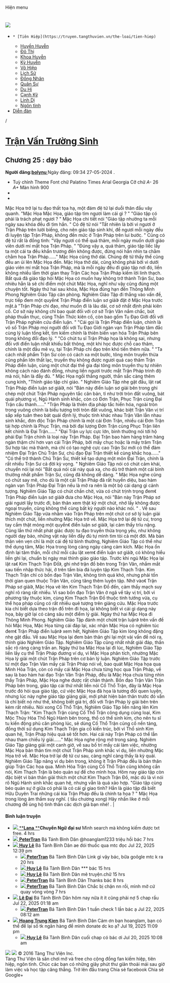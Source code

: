 Hiện menu
# [ ![](https://truyen.tangthuvien.vn/images/logo-web-gray.png) ](https://truyen.tangthuvien.vn "doc truyen")
  *     * [Tiên Hiệp](https://truyen.tangthuvien.vn/the-loai/tien-hiep)
    * [Huyền Huyễn](https://truyen.tangthuvien.vn/the-loai/huyen-huyen)
    * [Đô Thị](https://truyen.tangthuvien.vn/the-loai/do-thi)
    * [Khoa Huyễn](https://truyen.tangthuvien.vn/the-loai/khoa-huyen)
    * [Kỳ Huyễn](https://truyen.tangthuvien.vn/the-loai/ky-huyen)
    * [Võ Hiệp](https://truyen.tangthuvien.vn/the-loai/vo-hiep)
    * [Lịch Sử](https://truyen.tangthuvien.vn/the-loai/lich-su)
    * [Đồng Nhân](https://truyen.tangthuvien.vn/the-loai/dong-nhan)
    * [Quân Sự](https://truyen.tangthuvien.vn/the-loai/quan-su)
    * [Du Hí](https://truyen.tangthuvien.vn/the-loai/du-hi)
    * [Cạnh Kỹ](https://truyen.tangthuvien.vn/the-loai/canh-ky)
    * [Linh Dị](https://truyen.tangthuvien.vn/the-loai/linh-di)
    * [Ngôn tình](https://ngontinh.tangthuvien.vn/)
  * [Diễn đàn](http://tangthuvien.vn/forum)


/
# [Trận Vấn Trường Sinh](https://truyen.tangthuvien.vn/doc-truyen/tran-van-truong-sinh "Trận Vấn Trường Sinh")
## Chương 25 : dạy bảo
**Người đăng:[bolynu ](https://truyen.tangthuvien.vn/converter/bolynu)**
Ngày đăng: 09:34 27-05-2024
. 
  * Tuỳ chỉnh
Theme
Font chữ
Palatino Times Arial Georgia
Cỡ chữ
_A-_ 26 _A+_
Màn hình
900
  * [](https://truyen.tangthuvien.vn/doc-truyen/tran-van-truong-sinh/chuong-25#list-comment "Bình luận")
  * [](https://truyen.tangthuvien.vn/nap-xu "Nạp tiền")


Mặc Họa trở lại tu đạo thất tọa hạ, một đám đệ tử lại duỗi thân đầu vây quanh. "Mặc Họa Mặc Họa, giáo tập tìm ngươi làm cái gì ? " "Giáo tập có phải là trách phạt ngươi ? " Mặc Họa chi tiết nói "Giáo tập nhường ta mỗi ngày sau khóa đều đi tìm hắn. " Có đệ tử nói "Tất nhiên là bởi vì ngươi ở Trận Pháp trên lười biếng, cho nên giáo tập sinh khí, để ngươi mỗi ngày đều đi luyện tập Trận Pháp, không đến mức ở Trận Pháp trên lui bước. " Cũng có đệ tử rất là đồng tình: "Vậy ngươi có thể quá thảm, mỗi ngày muốn dưới giáo viên dưới mí mắt họa Trận Pháp. " "Đúng vậy a, quá thảm, giáo tập liếc lấy ta một cái ta đều khẩn trương đến không được, đừng nói hắn nhìn ta chằm chằm họa Trận Pháp......" Mặc Họa cũng thở dài. Chúng đệ tử thấy thế cũng đều an ủi lên Mặc Họa đến. Mặc Họa thở dài, cũng không phải bởi vì dưới giáo viên mí mắt họa Trận Pháp, mà là mỗi ngày đều đi giáo tập nơi đó, liền không nhiều lắm thời gian thay Trận Các họa Trận Pháp kiếm lời linh thạch. Bất quá đã giáo tập hỏi Mặc Họa có muốn hay không trở thành Trận Sư, bao nhiêu hẳn là sẽ chỉ điểm một chút Mặc Họa, nghĩ như vậy cũng đúng một chuyện tốt. Ngày thứ hai sau khóa, Mặc Họa đúng hạn đến Thông Minh Phong Nghiêm Giáo Tập căn phòng. Nghiêm Giáo Tập đi thẳng vào vấn đề, trực tiếp đem một quyển《 Trận Pháp điển luận sơ giải》 đặt ở Mặc Họa trước mặt.à "Trận Pháp chi đạo, như muốn đi là lâu dài, cơ sở nhất định phải kiên cố. Cơ sở này không chỉ bao quát đối với cơ sở Trận Văn nắm chắc, bút pháp thuần thục, cùng Thần Thức kiên cố, còn bao gồm Tu Đạo Giới đối với Trận Pháp nghiên cứu điển luận. " "Cái gọi là Trận Pháp điển luận, chính là vô số Trận Pháp mọi người đối với Tu Đạo Giới ngàn vạn Trận Pháp tâm đắc cùng lý luận tổng kết, tìm kiếm chính là thiên biến vạn hóa Trận Pháp bên trong không đổi đạo lý. " "Có chút tu sĩ Trận Pháp họa là không sai, nhưng đối với điển luận nhất khiếu bất thông, một khi học được chỗ cao thâm, chính là một đầu mê vụ, tại Trận Pháp chi đạo trên khó tiến thêm nữa. " "Ta cách nhất phẩm Trận Sư còn có cách xa một bước, tông môn truyền thừa cũng phần lớn thất lạc, truyền thụ không được ngươi quá cao thâm Trận Pháp điển luận, cùng một chút đại thế gia đại tông môn truyền thụ tự nhiên không cách nào đánh đồng, nhưng liền ngươi trước mắt Trận Pháp trình độ mà nói, hẳn là đầy đủ. " Mặc Họa ngồi thẳng người, thần sắc càng thêm cung kính, "Thỉnh giáo tập chỉ giáo. " Nghiêm Giáo Tập nhẹ gật đầu, lật ra《 Trận Pháp điển luận sơ giải》, nói "Bản này điển luận sơ giải bên trong ghi chép một chút Trận Pháp nguyên tắc căn bản, tỉ như trời tròn đất vuông, bát quái phương vị, Ngũ Hành sinh khắc, còn có Đơn Trận, Phục Trận cùng Đại Trận cấu thành......" "Trận Pháp là thiên địa pháp tắc hiển hóa, ngoài tròn trong vuông chính là biểu tượng trời tròn đất vuông, khác biệt Trận Văn vị trí sắp xếp tuân theo bát quái định lý, thuộc tính khác nhau Trận Văn lẫn nhau sinh khắc, đơn độc Trận Pháp chính là một cái Đơn Trận, nhiều cái Đơn Trận tái hợp chính là Phục Trận, mà bởi đại lượng Đơn Trận cùng Phục Trận liên kết chính là Đại Trận......" "Đại Trận uy lực cực lớn, bình thường nói tới hộ phái Đại Trận chính là loại này Trận Pháp. Đại Trận bao hàm hàng trăm hàng ngàn thậm chí hơn vạn cái Trận Pháp, bởi mấy chục hoặc là mấy trăm Trận Sư hợp tác mà thành, mà chỉ có tạo nghệ cực cao Trận Sư mới có thể đảm nhiệm Đại Trận Chủ Trận Sư, chủ đạo Đại Trận thiết kế cùng khắc hoạ......" "Có thể trở thành Chủ Trận Sư, thiết kế tạo dựng một môn Đại Trận, chính là rất nhiều Trận Sư cả đời kỳ vọng. " Nghiêm Giáo Tập nói có chút cảm khái, chuyển nói lại nói "Bất quá nói cái này quá xa, cho dù trở thành một cái bình thường nhất phẩm Trận Sư, cũng đã không dễ dàng. " Mặc Họa nghe cũng có chút say mê, cho dù là một cái Trận Pháp đã rất huyền diệu, bao hàm ngàn vạn Trận Pháp Đại Trận nếu là mở ra nên là một bộ cái dạng gì cảnh tượng. Nghiêm Giáo Tập có chút chần chờ, vừa có chút trịnh trọng đem《 Trận Pháp điển luận sơ giải》 đưa cho Mặc Họa, nói "Bản này Trận Pháp sơ giải ngươi lấy trước đi, bản thân xem thật kỹ một chút, nhớ lấy không được ngoại truyền, cũng không thể cùng bất kỳ người nào khác nói. " . Về sau Nghiêm Giáo Tập vừa nhằm vào Trận Pháp trên một chút cơ sở lý luận giải thích một chút, liền nhường Mặc Họa trở về. Mặc Họa trở lại đệ tử cư, trong tay cầm thật mỏng một quyển《 điển luận sơ giải》, lại cảm thấy trĩu nặng. Cũng lần thứ nhất phát giác được tu đạo truyền thừa trọng yếu, như không người dạy bảo, những vật này liền đầy đủ tự mình tìm tòi cả một đời. Mà bản thân vẻn vẹn chỉ là một cái đệ tử bình thường, Nghiêm Giáo Tập có thể như thế dụng tâm, Mặc Họa trong lòng càng ngày càng cảm kích. Mặc Họa ổn định lại tâm thần, mỗi chữ mỗi câu lật xem《 điển luận sơ giải》, có không hiểu liền ghi lại, chuẩn bị ngày mai thỉnh giáo giáo tập. Trước khi ngủ Mặc Họa lại lật ra《 Kim Thạch Trận Đồ》, ghi nhớ trận đồ bên trong Trận Văn, nhắm mắt sau tiến nhập thức hải, ở trên tấm bia đá luyện tập Kim Thạch Trận. Kim Thạch Trận chỉ có bốn đạo Trận Văn, không tính quá khó, nhưng phải tốn thời gian quen thuộc Trận Văn, cũng tăng thêm luyện tập. Nhờ vào《 Trận Pháp sơ giải》, Mặc Họa vẽ lên Kim Thạch Trận Đồ đến, cảm thấy mạch suy nghĩ rõ ràng rất nhiều. Vì sao bốn đạo Trận Văn ở ngã về tây vị trí, bởi vì phương tây thuộc kim, cùng Kim Thạch Trận Đồ thuộc tính tướng vừa, cụ thể họa pháp cũng có rất nhiều quẻ tượng trên giảng cứu. Mặc Họa trước kia chỉ biết dựa theo trận đồ trên đi họa, lại không biết vì cái gì dạng này họa, bây giờ lại có càng sâu một điểm lý giải. Ngày thứ hai Mặc Họa đi Thông Minh Phong. Nghiêm Giáo Tập đánh một chút《 trận luận》 trên vấn đề hỏi Mặc Họa, Mặc Họa từng cái đáp lại, xác nhận Mặc Họa có nghiêm túc đem《 Trận Pháp điển luận》 xem hết, Nghiêm Giáo Tập kìm lòng không đặng nhẹ gật đầu. Về sau Mặc Họa lại đem bản thân ghi lại một vài vấn đề nói ra, thỉnh giáo Nghiêm Giáo Tập. Nghiêm Giáo Tập cũng nhất nhất giải đáp, thần sắc rõ ràng càng trấn an. Ngày thứ ba Mặc Họa lại đi lúc, Nghiêm Giáo Tập liền lấy cụ thể Trận Pháp đương ví dụ, vì Mặc Họa phân tích, nhường Mặc Họa lý giải một chút Trận Pháp trên cơ bản lý luận. Nghiêm Giáo Tập trước từ một đạo Trận Văn mấy cái Trận Pháp nói về, bao quát Mặc Họa họa qua Minh Hỏa Trận, còn có mấy cái Mặc Họa chưa từng học qua Trận Pháp, về sau là bao hàm hai đạo Trận Văn Trận Pháp, đều là Mặc Họa chưa từng nhìn thấy Trận Pháp, Mặc Họa nghe được rất chân thành. Bốn đạo Trận Văn Trận Pháp bên trong, giáo tập cái thứ nhất liền nói Cố Thổ Trận, đây là Mặc Họa trước đó hỏi qua giáo tập, cứ việc Mặc Họa đã họa là tương đối quen luyện, nhưng lúc này nghe giáo tập giảng giải, mới phát hiện bản thân trước đó vẫn là chỉ biết nó như thế, không biết giá trị, đối với Trận Pháp lý giải bên trên kém rất nhiều. Nói xong Cố Thổ Trận, Nghiêm Giáo Tập liền nâng lên Kim Thạch Trận: "Kim Thạch Trận cùng Cố Thổ Trận công dụng cùng loại, Kim Mộc Thủy Hỏa Thổ Ngũ Hành bên trong, thổ có thể sinh kim, cho nên tu sĩ tu kiến động phủ căn phòng lúc, sẽ dùng Cố Thổ Trận củng cố nền tảng, đồng thời sử dụng Kim Thạch Trận gia cố kiến trúc, bởi vì Thổ sinh Kim quan hệ, Trận Pháp hiệu quả sẽ tốt hơn. Hai cái này Trận Pháp có thể lẫn nhau tham chiếu lý giải......" Mặc Họa nghe rộng mở trong sáng. Nghiêm Giáo Tập giảng giải một canh giờ, về sau bố trí mấy cái làm việc, nhường Mặc Họa bản thân tìm một chút Trận Pháp sinh khắc ví dụ, liền nhường Mặc Họa trở về. Mặc Họa trở lại đệ tử cư sau, càng nghĩ càng thấy là kỳ quái. Nghiêm Giáo Tập nâng ví dụ bên trong, không ít Trận Pháp đều là bản thân giúp Trận Các họa qua. Minh Hỏa Trận cùng Cố Thổ Trận cũng không cần nói, Kim Thạch Trận là béo quản sự để cho mình họa. Hôm nay giáo tập còn đặc biệt vì bản thân giải thích một chút Kim Thạch Trận Đồ, mặc dù là vì nói rõ Ngũ Hành sinh khắc quan hệ, nhưng vẫn là quá xảo hợp. "Giáo tập cùng béo quản sự ở giữa có phải là có cái gì giao tình? Hẳn là giáo tập đã biết Hữu Duyên Trai những cái kia Trận Pháp đều là chính ta họa ? " Mặc Họa trong lòng âm thầm suy nghĩ. ( tấu chương xong) 
Hãy nhấn like ở mỗi chương để ủng hộ tinh thần các dịch giả bạn nhé!
. 
|
#### Bình luận truyện
  * [ ![](https://www.nae.vn/ttv/ttv/public/images_user/69161.png) ](https://truyen.tangthuvien.vn/converter/Lana)
[****Lana** **](https://truyen.tangthuvien.vn/converter/Lana)**Chuyển Ngữ đại sư**
Mình search mà không kiếm được txt free. 
4 hrs
  * [ ![](https://www.nae.vn/ttv/ttv/public/images_user/544944.png) ](https://truyen.tangthuvien.vn/converter/PeterTran)
[**PeterTran**](https://truyen.tangthuvien.vn/converter/PeterTran) Bá Tánh Bình Dân
@hoanglam1233 triệu hồi bác
7 hrs
  * [ ![](https://www.nae.vn/ttv/ttv/public/images_user/de59337f745e75cbfbd7d6d3cabf22121c31a1ade65bc0da1b5d8e43c877a193.jpg) ](https://truyen.tangthuvien.vn/converter/1177452712761081?hash=fb)
[**Huy Lê**](https://truyen.tangthuvien.vn/converter/1177452712761081?hash=fb) Bá Tánh Bình Dân
ae đói thuốc qua mtc đọc 
Jul 22, 2025 12:39 pm
    * [ ![](https://www.nae.vn/ttv/ttv/public/images_user/544944.png) ](https://truyen.tangthuvien.vn/converter/PeterTran)
[**PeterTran**](https://truyen.tangthuvien.vn/converter/PeterTran) Bá Tánh Bình Dân
Link gì vậy bác, bữa goôgle mtc k ra 
20 hrs
    * [ ![](https://www.nae.vn/ttv/ttv/public/images_user/de59337f745e75cbfbd7d6d3cabf22121c31a1ade65bc0da1b5d8e43c877a193.jpg) ](https://truyen.tangthuvien.vn/converter/1177452712761081?hash=fb)
[**Huy Lê**](https://truyen.tangthuvien.vn/converter/1177452712761081?hash=fb) Bá Tánh Bình Dân
*** bác 
15 hrs
    * [ ![](https://www.nae.vn/ttv/ttv/public/images_user/de59337f745e75cbfbd7d6d3cabf22121c31a1ade65bc0da1b5d8e43c877a193.jpg) ](https://truyen.tangthuvien.vn/converter/1177452712761081?hash=fb)
[**Huy Lê**](https://truyen.tangthuvien.vn/converter/1177452712761081?hash=fb) Bá Tánh Bình Dân
mê truyện.chữ 
15 hrs
    * [ ![](https://www.nae.vn/ttv/ttv/public/images_user/544944.png) ](https://truyen.tangthuvien.vn/converter/PeterTran)
[**PeterTran**](https://truyen.tangthuvien.vn/converter/PeterTran) Bá Tánh Bình Dân
Thanks bác 
8 hrs
    * [ ![](https://www.nae.vn/ttv/ttv/public/images_user/544944.png) ](https://truyen.tangthuvien.vn/converter/PeterTran)
[**PeterTran**](https://truyen.tangthuvien.vn/converter/PeterTran) Bá Tánh Bình Dân
Chắc bị chặn nn rồi, mình mở cứ quay vòng vòng 
7 hrs
  * [ ![](https://www.nae.vn/ttv/ttv/public/images_user/0b38321298348a1a6f29e6759c099fc11bd511be38bdef512316154b7a3442c6.jpg) ](https://truyen.tangthuvien.vn/converter/1729807480507836?hash=fb)
[**Lê Đại**](https://truyen.tangthuvien.vn/converter/1729807480507836?hash=fb) Bá Tánh Bình Dân
hôm nay nữa ít ít cũng phải nợ 5 chap rầu 
Jul 22, 2025 01:18 am
    * [ ![](https://www.nae.vn/ttv/ttv/public/images_user/544944.png) ](https://truyen.tangthuvien.vn/converter/PeterTran)
[**PeterTran**](https://truyen.tangthuvien.vn/converter/PeterTran) Bá Tánh Bình Dân
1 tuần check 1 lần bác ạ 
Jul 22, 2025 08:12 am
  * [ ![](https://www.nae.vn/ttv/ttv/public/images_user/197d8a2b249d64075a1dbd471030d3f23100fc019ec46f5559c94d3e72628927.jpg) ](https://truyen.tangthuvien.vn/converter/10156919516538764?hash=fb)
[**Hoang Trung Kien**](https://truyen.tangthuvien.vn/converter/10156919516538764?hash=fb) Bá Tánh Bình Dân
Cảm ơn bạn hoanglam, bạn có thể để lại số tk ngân hàng để mình donate dc ko ạ?
Jul 19, 2025 11:09 pm
    * [ ![](https://www.nae.vn/ttv/ttv/public/images_user/de59337f745e75cbfbd7d6d3cabf22121c31a1ade65bc0da1b5d8e43c877a193.jpg) ](https://truyen.tangthuvien.vn/converter/1177452712761081?hash=fb)
[**Huy Lê**](https://truyen.tangthuvien.vn/converter/1177452712761081?hash=fb) Bá Tánh Bình Dân
cuối chap có bác ơi 
Jul 20, 2025 10:08 am


![](https://truyen.tangthuvien.vn/images/ajax-loader-tr.gif)
![](https://truyen.tangthuvien.vn/images/logo-web-gray.png)
© 2016 Tàng Thư Viện Inc.  
Tàng Thư Viện là sân chơi mở và free cho cộng đồng fan kiếm hiệp, tiên hiệp, ngôn tình. Chúc các bạn có những giây phút thư giãn thoải mái sau giờ làm việc và học tập căng thẳng. 
Trở lên đầu trang
Chia sẻ facebook
Chia sẻ Google+

